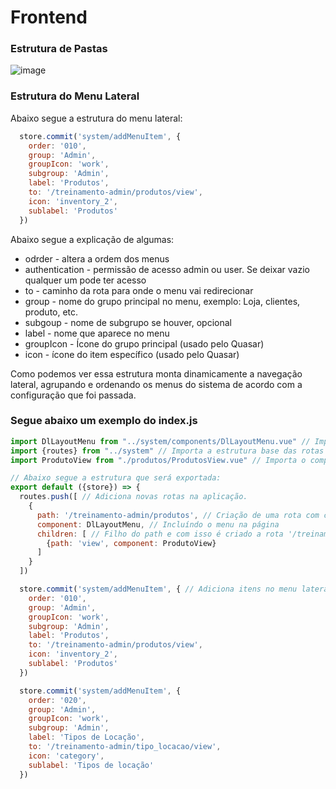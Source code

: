 # Frontend
### Estrutura de Pastas
![image](https://github.com/user-attachments/assets/064c260f-06f5-425b-890c-107e57c82e27)
 <br>

### Estrutura do Menu Lateral
Abaixo segue a estrutura do menu lateral:

```js
  store.commit('system/addMenuItem', {
    order: '010',
    group: 'Admin',
    groupIcon: 'work',
    subgroup: 'Admin',
    label: 'Produtos',
    to: '/treinamento-admin/produtos/view',
    icon: 'inventory_2',
    sublabel: 'Produtos'
  })
```

Abaixo segue a explicação de algumas:
* odrder - altera a ordem dos menus
* authentication - permissão de acesso admin ou user. Se deixar vazio qualquer um pode ter acesso
* to - caminho da rota para onde o menu vai redirecionar
* group - nome do grupo principal no menu, exemplo: Loja, clientes, produto, etc.
* subgoup - nome de subgrupo se houver, opcional
* label - nome que aparece no menu
* groupIcon - Ícone do grupo principal (usado pelo Quasar)
* icon - ícone do item específico (usado pelo Quasar)

Como podemos ver essa estrutura monta dinamicamente a navegação lateral, agrupando e ordenando os menus do sistema de acordo com a configuração que foi passada.

### Segue abaixo um exemplo do index.js
```js
import DlLayoutMenu from "../system/components/DlLayoutMenu.vue" // Importa o componente de Layout de menu lateral da aplicação.
import {routes} from "../system" // Importa a estrutura base das rotas da aplicação.
import ProdutoView from "./produtos/ProdutosView.vue" // Importa o componente Vue responsável pela visualização/listagem de produtos.

// Abaixo segue a estrutura que será exportada:
export default ({store}) => {
  routes.push([ // Adiciona novas rotas na aplicação.
    {
      path: '/treinamento-admin/produtos', // Criação de uma rota com caminho '/treinamento-admin/produtos'
      component: DlLayoutMenu, // Incluíndo o menu na página
      children: [ // Filho do path e com isso é criado a rota '/treinamento-admin/produtos/view'
        {path: 'view', component: ProdutoView}
      ]
    }
  ])

  store.commit('system/addMenuItem', { // Adiciona itens no menu lateral da aplicação e outras configurações como ícone, grupo, ordem e etc.
    order: '010',
    group: 'Admin',
    groupIcon: 'work',
    subgroup: 'Admin',
    label: 'Produtos',
    to: '/treinamento-admin/produtos/view',
    icon: 'inventory_2',
    sublabel: 'Produtos'
  })

  store.commit('system/addMenuItem', {
    order: '020',
    group: 'Admin',
    groupIcon: 'work',
    subgroup: 'Admin',
    label: 'Tipos de Locação',
    to: '/treinamento-admin/tipo_locacao/view',
    icon: 'category',
    sublabel: 'Tipos de locação'
  })
```

